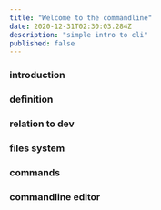 ```yaml
---
title: "Welcome to the commandline"
date: 2020-12-31T02:30:03.284Z
description: "simple intro to cli"
published: false
---
```

### introduction

### definition 

### relation to dev

### files system 

### commands 

### commandline editor 
